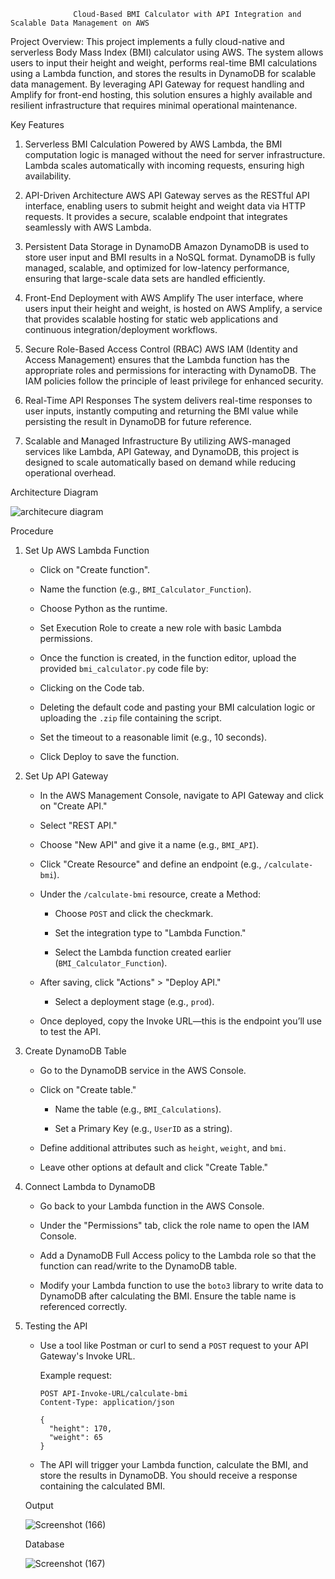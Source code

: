                  Cloud-Based BMI Calculator with API Integration and Scalable Data Management on AWS
Project Overview:
This project implements a fully cloud-native and serverless Body Mass Index (BMI) calculator using AWS. The system allows users to input their height and weight, performs real-time BMI calculations using a Lambda function, and stores the results in DynamoDB for scalable data management. By leveraging API Gateway for request handling and Amplify for front-end hosting, this solution ensures a highly available and resilient infrastructure that requires minimal operational maintenance.

Key Features
1. Serverless BMI Calculation
Powered by AWS Lambda, the BMI computation logic is managed without the need for server infrastructure. Lambda scales automatically with incoming requests, ensuring high availability.

3. API-Driven Architecture
AWS API Gateway serves as the RESTful API interface, enabling users to submit height and weight data via HTTP requests. It provides a secure, scalable endpoint that integrates seamlessly with AWS Lambda.

5. Persistent Data Storage in DynamoDB
Amazon DynamoDB is used to store user input and BMI results in a NoSQL format. DynamoDB is fully managed, scalable, and optimized for low-latency performance, ensuring that large-scale data sets are handled efficiently.

7. Front-End Deployment with AWS Amplify
The user interface, where users input their height and weight, is hosted on AWS Amplify, a service that provides scalable hosting for static web applications and continuous integration/deployment workflows.

9. Secure Role-Based Access Control (RBAC)
AWS IAM (Identity and Access Management) ensures that the Lambda function has the appropriate roles and permissions for interacting with DynamoDB. The IAM policies follow the principle of least privilege for enhanced security.

11. Real-Time API Responses
The system delivers real-time responses to user inputs, instantly computing and returning the BMI value while persisting the result in DynamoDB for future reference.

12. Scalable and Managed Infrastructure
By utilizing AWS-managed services like Lambda, API Gateway, and DynamoDB, this project is designed to scale automatically based on demand while reducing operational overhead.

Architecture Diagram

![architecure diagram](https://github.com/user-attachments/assets/b8f0f3d7-db72-4f5b-9739-c6132a66e1b3)


Procedure


1. Set Up AWS Lambda Function  
     * Click on "Create function".
       
     * Name the function (e.g., `BMI_Calculator_Function`).
      
     * Choose Python as the runtime.
       
     * Set Execution Role to create a new role with basic Lambda permissions.
       
     * Once the function is created, in the function editor, upload the provided `bmi_calculator.py` code file by:
     
     * Clicking on the Code tab.
       
     * Deleting the default code and pasting your BMI calculation logic or uploading the `.zip` file containing the script.
       
     * Set the timeout to a reasonable limit (e.g., 10 seconds).
     
     * Click Deploy to save the function.

2. Set Up API Gateway
    
   *  In the AWS Management Console, navigate to API Gateway and click on "Create API."
     
   * Select "REST API."
      
   * Choose "New API" and give it a name (e.g., `BMI_API`).
       
   - Click "Create Resource" and define an endpoint (e.g., `/calculate-bmi`).
    
   - Under the `/calculate-bmi` resource, create a Method:
     
     - Choose `POST` and click the checkmark.
       
     - Set the integration type to "Lambda Function."
       
     - Select the Lambda function created earlier (`BMI_Calculator_Function`).
       
   - After saving, click "Actions" > "Deploy API."
     
     - Select a deployment stage (e.g., `prod`).
       
   - Once deployed, copy the Invoke URL—this is the endpoint you’ll use to test the API.

4. Create DynamoDB Table

   - Go to the DynamoDB service in the AWS Console.
     
   - Click on "Create table."
     
     - Name the table (e.g., `BMI_Calculations`).
       
     - Set a Primary Key (e.g., `UserID` as a string).
       
   - Define additional attributes such as `height`, `weight`, and `bmi`.
     
   - Leave other options at default and click "Create Table."

6. Connect Lambda to DynamoDB
   
   - Go back to your Lambda function in the AWS Console.
     
   - Under the "Permissions" tab, click the role name to open the IAM Console.
     
   - Add a DynamoDB Full Access policy to the Lambda role so that the function can read/write to the DynamoDB table.
     
   - Modify your Lambda function to use the `boto3` library to write data to DynamoDB after calculating the BMI. Ensure the table name is referenced correctly.

8. Testing the API
   
   - Use a tool like Postman or curl to send a `POST` request to your API Gateway's Invoke URL.
   
     Example request:  
     ```http
     POST API-Invoke-URL/calculate-bmi  
     Content-Type: application/json  

     {  
       "height": 170,  
       "weight": 65  
     }  
     
   - The API will trigger your Lambda function, calculate the BMI, and store the results in DynamoDB. You should receive a response containing the calculated BMI.


   Output

   ![Screenshot (166)](https://github.com/user-attachments/assets/00eb6506-2ff7-43d6-828b-acfee1681691)


   Database

   ![Screenshot (167)](https://github.com/user-attachments/assets/fdc44c25-5dcf-42c8-a1ce-495147b96da2)


   



